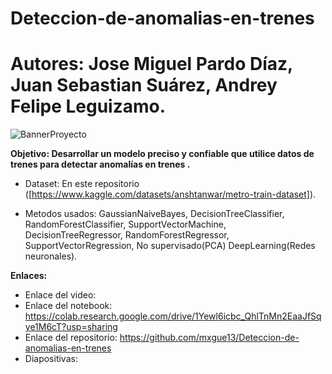 # Deteccion-de-anomalias-en-trenes

# Autores: Jose Miguel Pardo Díaz, Juan Sebastian Suárez, Andrey Felipe Leguizamo. 

![BannerProyecto](https://github.com/mxgue13/Deteccion-de-anomalias-en-trenes/assets/BannerProyecto.png)

**Objetivo: Desarrollar un modelo preciso y confiable que utilice datos de trenes para detectar anomalías en trenes .**

- Dataset: En este repositorio ([https://www.kaggle.com/datasets/anshtanwar/metro-train-dataset]).

- Metodos usados: GaussianNaiveBayes, DecisionTreeClassifier, RandomForestClassifier, SupportVectorMachine, DecisionTreeRegressor, RandomForestRegressor, SupportVectorRegression, No supervisado(PCA) DeepLearning(Redes neuronales).

**Enlaces:**
- Enlace del video: 
- Enlace del notebook: https://colab.research.google.com/drive/1Yewl6icbc_QhlTnMn2EaaJfSqye1M6cT?usp=sharing
- Enlace del repositorio: https://github.com/mxgue13/Deteccion-de-anomalias-en-trenes
- Diapositivas: 

